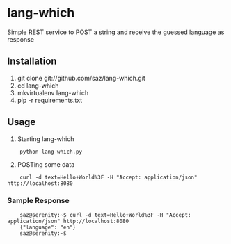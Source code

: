 lang-which
==========

Simple REST service to POST a string and receive the guessed language as response


Installation
------------

1. git clone git://github.com/saz/lang-which.git
2. cd lang-which
3. mkvirtualenv lang-which
4. pip -r requirements.txt

Usage
-----

1. Starting lang-which
```
    python lang-which.py
```

2. POSTing some data
```
    curl -d text=Hello+World%3F -H "Accept: application/json" http://localhost:8080
```

### Sample Response
```
    saz@serenity:~$ curl -d text=Hello+World%3F -H "Accept: application/json" http://localhost:8080
    {"language": "en"}
    saz@serenity:~$
```

